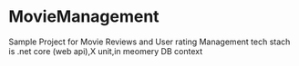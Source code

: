 # MovieManagement
Sample Project for Movie Reviews and User rating Management
tech stach is .net core (web api),X unit,in meomery DB context
